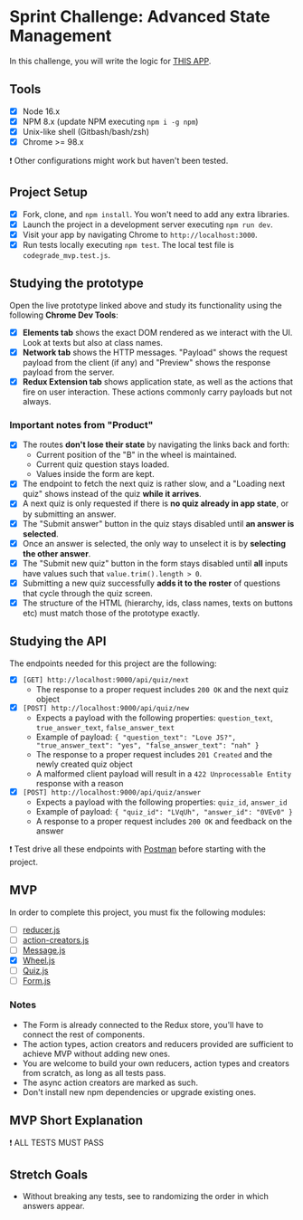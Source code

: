 # Sprint Challenge: Advanced State Management

In this challenge, you will write the logic for [THIS APP](https://advanced-state-wheel.herokuapp.com/).

## Tools

- [x] Node 16.x
- [x] NPM 8.x (update NPM executing `npm i -g npm`)
- [x] Unix-like shell (Gitbash/bash/zsh)
- [x] Chrome >= 98.x

❗ Other configurations might work but haven't been tested.

## Project Setup

- [x] Fork, clone, and `npm install`. You won't need to add any extra libraries.
- [x] Launch the project in a development server executing `npm run dev`.
- [x] Visit your app by navigating Chrome to `http://localhost:3000`.
- [x] Run tests locally executing `npm test`. The local test file is `codegrade_mvp.test.js`.

## Studying the prototype

Open the live prototype linked above and study its functionality using the following **Chrome Dev Tools**:

- [x] **Elements tab** shows the exact DOM rendered as we interact with the UI. Look at texts but also at class names.
- [x] **Network tab** shows the HTTP messages. "Payload" shows the request payload from the client (if any) and "Preview" shows the response payload from the server.
- [x] **Redux Extension tab** shows application state, as well as the actions that fire on user interaction. These actions commonly carry payloads but not always.

### Important notes from "Product"

- [x] The routes **don't lose their state** by navigating the links back and forth:
  - Current position of the "B" in the wheel is maintained.
  - Current quiz question stays loaded.
  - Values inside the form are kept.
- [x] The endpoint to fetch the next quiz is rather slow, and a "Loading next quiz" shows instead of the quiz **while it arrives**.
- [x]  A next quiz is only requested if there is **no quiz already in app state**, or by submitting an answer.
- [x] The "Submit answer" button in the quiz stays disabled until **an answer is selected**.
- [x] Once an answer is selected, the only way to unselect it is by **selecting the other answer**.
- [x] The "Submit new quiz" button in the form stays disabled until **all** inputs have values such that `value.trim().length > 0`.
- [x] Submitting a new quiz successfully **adds it to the roster** of questions that cycle through the quiz screen.
- [x] The structure of the HTML (hierarchy, ids, class names, texts on buttons etc) must match those of the prototype exactly.

## Studying the API

The endpoints needed for this project are the following:

- [x] `[GET] http://localhost:9000/api/quiz/next`
  - The response to a proper request includes `200 OK` and the next quiz object
- [x] `[POST] http://localhost:9000/api/quiz/new`
  - Expects a payload with the following properties: `question_text`, `true_answer_text`, `false_answer_text`
  - Example of payload: `{ "question_text": "Love JS?", "true_answer_text": "yes", "false_answer_text": "nah" }`
  - The response to a proper request includes `201 Created` and the newly created quiz object
  - A malformed client payload will result in a `422 Unprocessable Entity` response with a reason
- [x] `[POST] http://localhost:9000/api/quiz/answer`
  - Expects a payload with the following properties: `quiz_id`, `answer_id`
  - Example of payload: `{ "quiz_id": "LVqUh", "answer_id": "0VEv0" }`
  - A response to a proper request includes `200 OK` and feedback on the answer

❗ Test drive all these endpoints with [Postman](https://www.postman.com/downloads/) before starting with the project.

## MVP

In order to complete this project, you must fix the following modules:

- [ ] [reducer.js](frontend/state/reducer.js)
- [ ] [action-creators.js](frontend/state/action-creators.js)
- [ ] [Message.js](frontend/components/Message.js)
- [x] [Wheel.js](frontend/components/Wheel.js)
- [ ] [Quiz.js](frontend/components/Quiz.js)
- [ ] [Form.js](frontend/components/Form.js)

### Notes

- The Form is already connected to the Redux store, you'll have to connect the rest of components.
- The action types, action creators and reducers provided are sufficient to achieve MVP without adding new ones.
- You are welcome to build your own reducers, action types and creators from scratch, as long as all tests pass.
- The async action creators are marked as such.
- Don't install new npm dependencies or upgrade existing ones.

## MVP Short Explanation

❗ ALL TESTS MUST PASS

## Stretch Goals

- Without breaking any tests, see to randomizing the order in which answers appear.
